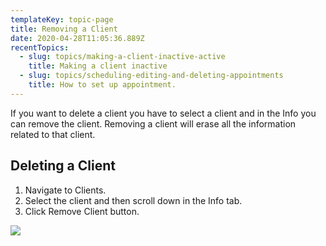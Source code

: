 ```yaml
---
templateKey: topic-page
title: Removing a Client
date: 2020-04-28T11:05:36.889Z
recentTopics:
  - slug: topics/making-a-client-inactive-active
    title: Making a client inactive
  - slug: topics/scheduling-editing-and-deleting-appointments
    title: How to set up appointment.
---
```

If you want to delete a client you have to select a client and in the Info you can remove the client. Removing a client will erase all the information related to that client.

## Deleting a Client

1. Navigate to Clients.
2. Select the client and then scroll down in the Info tab.
3. Click Remove Client button.

![](/img/remove_client.png)
